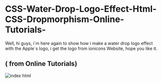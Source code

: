 # CSS-Water-Drop-Logo-Effect-Html-CSS-Dropmorphism-Online-Tutorials-
Well, hi guys, i´m here again to show how i make a water drop logo effect with the Apple´s logo, i get the logo from ionicons Website,  hope you like it. <br>
<h2>( from Online Tutorials)</h2>

![index html](https://user-images.githubusercontent.com/78237060/152587884-4531a2f5-3b75-4e34-b33e-0f5c6c2eb131.png)
